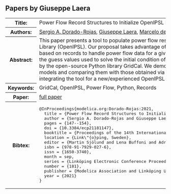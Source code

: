 ## Papers by Giuseppe Laera
<table><tr><th>Title:</th>
<td>Power Flow Record Structures to Initialize OpenIPSL Phasor Time-Domain Simulations with Python</td>
</tr>
<tr><th>Authors:</th>
<td>
<a href="/proceedings/authors/SergioA.Dorado-Rojas">Sergio A. Dorado-Rojas</a>, <a href="/proceedings/authors/GiuseppeLaera">Giuseppe Laera</a>, <a href="/proceedings/authors/MarcelodeCastroFernandes">Marcelo de Castro Fernandes</a>, <a href="/proceedings/authors/TetianaBogodorova">Tetiana Bogodorova</a> and <a href="/proceedings/authors/LuigiVanfretti">Luigi Vanfretti</a></td>
</tr>
<tr><th>Abstract:</th>
<td>This paper presents a tool to populate power flow results for phasor time-domain simulations with the Open Instance Power System Library (OpenIPSL). Our proposal takes advantage of the object-oriented philosophy of Modelica and introduces a data structure based on records to handle power flow data for a given network model. Such records constitute a user-friendly interface to change the guess values used to solve the initial condition of a dynamical simulation straightforwardly. Power flow calculations are carried out by the open-source Python library GridCal. We demonstrate the tool capabilities by generating power flow results for several grid models and comparing them with those obtained via proprietary tools such as PSS/E. Moreover, we provide tutorial materials to ease integrating the tool for a new/experienced OpenIPSL user.</td></tr>
<tr><th>Keywords:</th>
<td>GridCal, OpenIPSL, Power Flow, Python, Records</td></tr>
<tr><th>Paper:</th>
<td><a href="https://doi.org/10.3384/ecp21181147">full paper</a></td>
</tr>
<tr><th>Bibtex:</th>
<td><pre>
@InProceedings{modelica.org:Dorado-Rojas:2021,
  title = {Power Flow Record Structures to Initialize OpenIPSL Phasor Time-Domain Simulations with Python},
  author = {Sergio A. Dorado-Rojas and Giuseppe Laera and Marcelo de Castro Fernandes and Tetiana Bogodorova and Luigi Vanfretti},
  pages = {147--154},
  doi = {10.3384/ecp21181147},
  booktitle = {Proceedings of the 14th International Modelica Conference},
  location = {Link\&quot;{o}ping, Sweden},
  editor = {Martin Sjölund and Lena Buffoni and Adrian Pop and Lennart Ochel},
  isbn = {978-91-7929-027-6},
  issn = {1650-3740},
  month = sep,
  series = {Linköping Electronic Conference Proceedings},
  number = {181},
  publisher = {Modelica Association and Linköping University Electronic Press},
  year = {2021}
}
</pre></td></tr>
</table><br>
